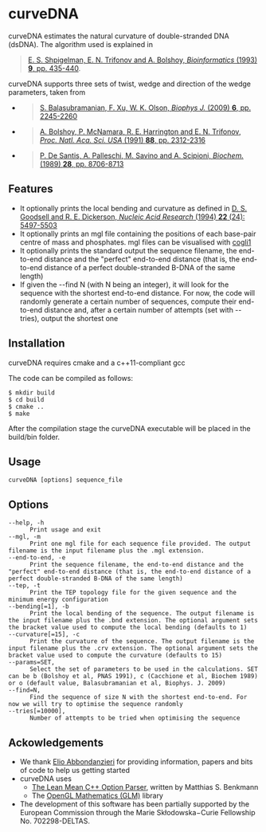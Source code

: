 # curveDNA

curveDNA estimates the natural curvature of double-stranded DNA (dsDNA). The algorithm used is explained in 

> [E. S. Shpigelman, E. N. Trifonov and A. Bolshoy, _Bioinformatics_ (1993) **9**, pp. 435-440](https://academic.oup.com/bioinformatics/article-abstract/9/4/435/206911/CURVATURE-software-for-the-analysis-of-curved-DNA).

curveDNA supports three sets of twist, wedge and direction of the wedge parameters, taken from

* > [S. Balasubramanian, F. Xu, W. K. Olson, _Biophys J._ (2009) **6**, pp. 2245-2260](http://www.sciencedirect.com/science/article/pii/S0006349509000228)
* > [A. Bolshoy, P. McNamara, R. E. Harrington and E. N. Trifonov, _Proc. Natl. Aca. Sci. USA_ (1991) **88**, pp. 2312-2316](https://www.ncbi.nlm.nih.gov/pubmed/2006170)
* > [P. De Santis, A. Palleschi, M. Savino and A. Scipioni, _Biochem._ (1989) **28**, pp. 8706-8713](http://pubs.acs.org/doi/abs/10.1021/bi00448a006)

## Features

* It optionally prints the local bending and curvature as defined in [D. S. Goodsell and R. E. Dickerson, _Nucleic Acid Research_ (1994) **22** (24): 5497-5503](https://academic.oup.com/nar/article-lookup/doi/10.1093/nar/22.24.5497)
* It optionally prints an mgl file containing the positions of each base-pair centre of mass and phosphates. mgl files can be visualised with [cogli1](https://sourceforge.net/projects/cogli1/)
* It optionally prints the standard output the sequence filename, the end-to-end distance and the "perfect" end-to-end distance (that is, the end-to-end distance of a perfect double-stranded B-DNA of the same length)
* If given the --find N (with N being an integer), it will look for the sequence with the shortest end-to-end distance. For now, the code will randomly generate a certain number of sequences, compute their end-to-end distance and, after a certain number of attempts (set with --tries), output the shortest one

## Installation

curveDNA requires cmake and a c++11-compliant gcc

The code can be compiled as follows:

	$ mkdir build
	$ cd build
	$ cmake ..
	$ make

After the compilation stage the curveDNA executable will be placed in the build/bin folder.

## Usage

```curveDNA [options] sequence_file```

## Options

	--help, -h
          Print usage and exit
	--mgl, -m
          Print one mgl file for each sequence file provided. The output filename is the input filename plus the .mgl extension.
	--end-to-end, -e
          Print the sequence filename, the end-to-end distance and the "perfect" end-to-end distance (that is, the end-to-end distance of a perfect double-stranded B-DNA of the same length)
	--tep, -t
          Print the TEP topology file for the given sequence and the minimum energy configuration
	--bending[=1], -b
          Print the local bending of the sequence. The output filename is the input filename plus the .bnd extension. The optional argument sets the bracket value used to compute the local bending (defaults to 1)
	--curvature[=15], -c
          Print the curvature of the sequence. The output filename is the input filename plus the .crv extension. The optional argument sets the bracket value used to compute the curvature (defaults to 15)
	--params=SET,
          Select the set of parameters to be used in the calculations. SET can be b (Bolshoy et al, PNAS 1991), c (Cacchione et al, Biochem 1989) or o (default value, Balasubramanian et al, Biophys. J. 2009)
	--find=N,
          Find the sequence of size N with the shortest end-to-end. For now we will try to optimise the sequence randomly
	--tries[=10000],
          Number of attempts to be tried when optimising the sequence
          
## Ackowledgements

* We thank [Elio Abbondanzieri](https://sites.google.com/site/abbondanzierilab/home) for providing information, papers and bits of code to help us getting started 
* curveDNA uses
	* [The Lean Mean C++ Option Parser](http://optionparser.sourceforge.net/), written by Matthias S. Benkmann
	* The [OpenGL Mathematics (GLM)](http://glm.g-truc.net/0.9.8/index.html) library
* The development of this software has been partially supported by the European Commission through the Marie Skłodowska−Curie Fellowship No. 702298-DELTAS.
